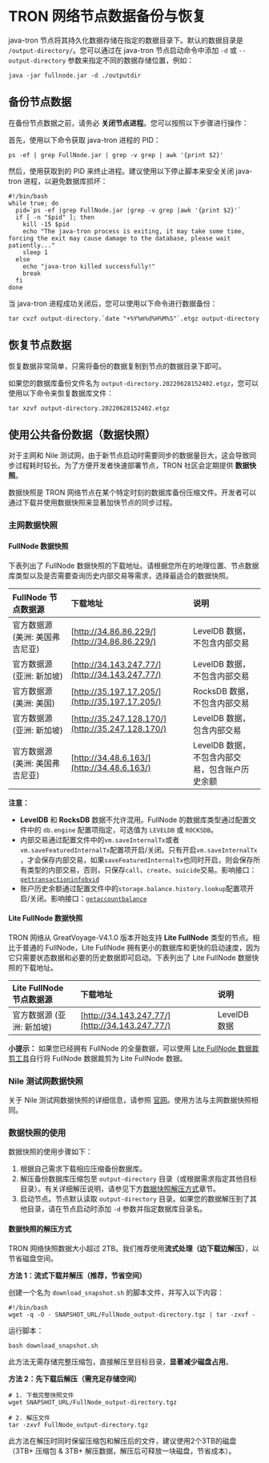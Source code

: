 # TRON 网络节点数据备份与恢复

java-tron 节点将其持久化数据存储在指定的数据目录下。默认的数据目录是 `/output-directory/`。您可以通过在 java-tron 节点启动命令中添加 `-d` 或 `--output-directory` 参数来指定不同的数据存储位置，例如：

```
java -jar fullnode.jar -d ./outputdir
```


## 备份节点数据

在备份节点数据之前，请务必 **关闭节点进程**。您可以按照以下步骤进行操作：

首先，使用以下命令获取 java-tron 进程的 PID：

```
ps -ef | grep FullNode.jar | grep -v grep | awk '{print $2}'
```

然后，使用获取到的 PID 来终止进程。建议使用以下停止脚本来安全关闭 java-tron 进程，以避免数据库损坏：

```
#!/bin/bash
while true; do
  pid=`ps -ef |grep FullNode.jar |grep -v grep |awk '{print $2}'`
  if [ -n "$pid" ]; then
    kill -15 $pid
    echo "The java-tron process is exiting, it may take some time, forcing the exit may cause damage to the database, please wait patiently..."
    sleep 1
  else
    echo "java-tron killed successfully!"
    break
  fi
done
```

当 java-tron 进程成功关闭后，您可以使用以下命令进行数据备份：

```
tar cvzf output-directory.`date "+%Y%m%d%H%M%S"`.etgz output-directory
```


## 恢复节点数据

恢复数据非常简单，只需将备份的数据复制到节点的数据目录下即可。

如果您的数据库备份文件名为 `output-directory.20220628152402.etgz`，您可以使用以下命令来恢复数据库文件：

```
tar xzvf output-directory.20220628152402.etgz
```

## 使用公共备份数据（数据快照）

对于主网和 Nile 测试网，由于新节点启动时需要同步的数据量巨大，这会导致同步过程耗时较长。为了方便开发者快速部署节点，TRON 社区会定期提供 **数据快照**。

数据快照是 TRON 网络节点在某个特定时刻的数据库备份压缩文件。开发者可以通过下载并使用数据快照来显著加快节点的同步过程。

### 主网数据快照

#### FullNode 数据快照

下表列出了 FullNode 数据快照的下载地址。请根据您所在的地理位置、节点数据库类型以及是否需要查询历史内部交易等需求，选择最适合的数据快照。

| FullNode 节点数据源 | 下载地址 | 说明 |
| :------------------ | :------- | :--- |
| 官方数据源 (美洲: 美国弗吉尼亚) | [http://34.86.86.229/](http://34.86.86.229/) | LevelDB 数据，不包含内部交易 |
| 官方数据源 (亚洲: 新加坡) | [http://34.143.247.77/](http://34.143.247.77/) | LevelDB 数据，不包含内部交易 |
| 官方数据源 (美洲: 美国) | [http://35.197.17.205/](http://35.197.17.205/) | RocksDB 数据，不包含内部交易 |
| 官方数据源 (亚洲: 新加坡) | [http://35.247.128.170/](http://35.247.128.170/) | LevelDB 数据，包含内部交易 |
| 官方数据源 (美洲: 美国弗吉尼亚) | [http://34.48.6.163/](http://34.48.6.163/) | LevelDB 数据，不包含内部交易，包含账户历史余额 |

**注意：** 

- **LevelDB** 和 **RocksDB** 数据不允许混用。FullNode 的数据库类型通过配置文件中的 `db.engine` 配置项指定，可选值为 `LEVELDB` 或 `ROCKSDB`。
- 内部交易通过配置文件中的`vm.saveInternalTx`或者`vm.saveFeaturedInternalTx`配置项开启/关闭。只有开启`vm.saveInternalTx` ，才会保存内部交易，如果`saveFeaturedInternalTx`也同时开启，则会保存所有类型的内部交易，否则，只保存`call`、`create`、`suicide`交易。影响接口：[`gettransactioninfobyid`](https://developers.tron.network/reference/gettransactioninfobyid-1)
- 账户历史余额通过配置文件中的`storage.balance.history.lookup`配置项开启/关闭。影响接口：[`getaccountbalance`](https://developers.tron.network/reference/getaccountbalance)

#### Lite FullNode 数据快照

TRON 网络从 GreatVoyage-V4.1.0 版本开始支持 **Lite FullNode** 类型的节点。相比于普通的 FullNode，Lite FullNode 拥有更小的数据库和更快的启动速度，因为它只需要状态数据和必要的历史数据即可启动。下表列出了 Lite FullNode 数据快照的下载地址。

| Lite FullNode 节点数据源 | 下载地址 | 说明 |
| :----------------------- | :------- | :--- |
| 官方数据源 (亚洲: 新加坡) | [http://34.143.247.77/](http://34.143.247.77/) | LevelDB 数据 |

**小提示：** 如果您已经拥有 FullNode 的全量数据，可以使用 [Lite FullNode 数据裁剪工具](../toolkit/#_5)自行将 FullNode 数据裁剪为 Lite FullNode 数据。



### Nile 测试网数据快照

关于 Nile 测试网数据快照的详细信息，请参照 [官网](https://nileex.io/)。使用方法与主网数据快照相同。


### 数据快照的使用

数据快照的使用步骤如下：

1. 根据自己需求下载相应压缩备份数据库。
2. 解压备份数据库压缩包至 `output-directory` 目录（或根据需求指定其他目标目录）。有关详细解压说明，请参见下方[数据快照解压方式](#uncompress-ways)章节。 
3. 启动节点。节点默认读取 `output-directory` 目录。如果您的数据解压到了其他目录，请在节点启动时添加 `-d` 参数并指定数据库目录名。

<a id="uncompress-ways"></a>
#### 数据快照的解压方式

TRON 网络快照数据大小超过 2TB。我们推荐使用**流式处理（边下载边解压）**，以节省磁盘空间。

**方法 1：流式下载并解压（推荐，节省空间）**

创建一个名为 `download_snapshot.sh` 的脚本文件，并写入以下内容：

```
#!/bin/bash
wget -q -O - SNAPSHOT_URL/FullNode_output-directory.tgz | tar -zxvf -
```

运行脚本：

```
bash download_snapshot.sh
```

此方法无需存储完整压缩包，直接解压至目标目录，**显著减少磁盘占用**。

**方法 2：先下载后解压（需充足存储空间）**

```
# 1. 下载完整快照文件  
wget SNAPSHOT_URL/FullNode_output-directory.tgz  

# 2. 解压文件  
tar -zxvf FullNode_output-directory.tgz  
```

此方法在解压时同时保留压缩包和解压后的文件，建议使用2个3TB的磁盘（3TB+ 压缩包 & 3TB+ 解压数据，解压后可释放一块磁盘，节省成本）。
